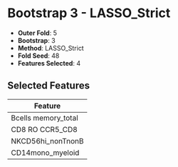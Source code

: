 # Bootstrap 3 - LASSO_Strict

- **Outer Fold**: 5
- **Bootstrap**: 3
- **Method**: LASSO_Strict
- **Fold Seed**: 48
- **Features Selected**: 4

## Selected Features

| Feature |
|---------|
| Bcells memory_total |
| CD8 RO CCR5_CD8 |
| NKCD56hi_nonTnonB |
| CD14mono_myeloid |
